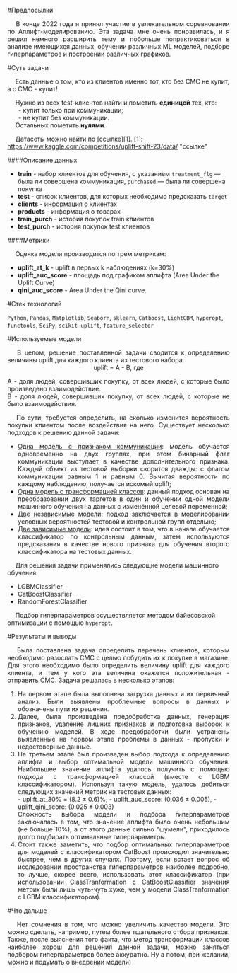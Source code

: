 #Предпосылки

<div style="text-align: justify">
&ensp; &ensp;В конце 2022 года я принял участие в увлекательном соревновании по Аплифт-моделированию. Эта задача мне очень понравилась, и я решил немного расширить тему и побольше попрактиковаться в анализе имеющихся данных, обучении различных ML моделей, подборе гиперпараметров и построении различных графиков.</div>

#Суть задачи

&ensp; &ensp;Есть данные о том, кто из клиентов именно тот, кто без СМС не купит, а с СМС - купит!

&ensp; &ensp;Нужно из всех test-клиентов найти и пометить **единицей** тех, кто:<br/>
&ensp; &ensp;&ensp;- купит только при коммуникации;  
&ensp; &ensp;&ensp;- не купит без коммуникации.<br/>
&ensp; &ensp;Остальных пометить **нулями**.

&ensp; &ensp;Датасеты можно найти по [ссылке][1].
[1]: https://www.kaggle.com/competitions/uplift-shift-23/data/	"ссылке"

####Описание данных

 * **train** - набор клиентов для обучения, с указанием `treatment_flg` — была ли совершена коммуникация, `purchased` — была ли совершена покупка
 * **test** - список клиентов, для которых необходимо предсказать `target`
 * **clients** - информация о клиентах
 * **products** -  информация о товарах
 * **train_purch** - история покупок train клиентов
 * **test_purch** - история покупок test клиентов

####Метрики

&ensp; &ensp;Оценка модели производится по трем метрикам:

 * **uplift_at_k** - uplift в первых k наблюдениях (k=30%)
 * **uplift_auc_score** - площадь под графиком аплифта (Area Under the Uplift Curve) 
 * **qini_auc_score** - Area Under the Qini curve.

#Стек технологий

`Python`, `Pandas`, `Matplotlib`, `Seaborn`, `sklearn`,
`Catboost`, `LightGBM`, `hyperopt`, `functools`,  `SciPy`, `scikit-uplift`,
`feature_selector`

#Используемые модели

<div style="text-align: justify">
&ensp; &ensp;В целом, решение поставленной задачи сводится к определению величины uplift для каждого клиента из тестового набора.

<center>uplift = A - B, где</center>


A - доля людей, совершивших покупку, от всех людей, с которые было произведено взаимодействие.<br/>
B - доля людей, совершивших покупку, от всех людей, с которые не было взаимодействия.</div>

<div style="text-align: justify">
&ensp; &ensp;По сути, требуется определить, на сколько изменится вероятность покупки клиентом после воздействия на него. Существует несколько подходов к решению данной задачи:</div>

* <div style="text-align: justify"><u>Одна модель с признаком коммуникации</u>: модель обучается одновременно на двух группах, при этом бинарный флаг коммуникации выступает в качестве дополнительного признака. Каждый объект из тестовой выборки скорится дважды: с флагом коммуникации равным 1 и равным 0. Вычитая вероятности по каждому наблюдению, получается искомый uplift;</div>
* <div style="text-align: justify"><u>Одна модель с трансформацией классов</u>: данный подход основан на преобразовании двух таргетов в один и обучении одной модели машинного обучения на данных с изменённой целевой переменной;</div>
* <div style="text-align: justify"><u>Две независимые модели</u>: подход заключается в моделировании условных вероятностей тестовой и контрольной групп отдельно;</div>
* <div style="text-align: justify"><u>Две зависимые модели</u>: идея состоит в том, что в начале обучается классификатор по контрольным данным, затем используются предсказания в качестве нового признака для обучения второго классификатора на тестовых данных.</div> 

&ensp; &ensp;Для решения задачи применялись следующие модели машинного обучения:

 * LGBMClassifier
 * CatBoostClassifier
 * RandomForestClassifier

&ensp; &ensp;Подбор гиперпараметров осуществляется методом байесовской оптимизации с помощью `hyperopt`.

#Результаты и выводы

<div style="text-align: justify">&ensp; &ensp;Была поставлена задача определить перечень клиентов, которым необходимо разослать СМС с целью побудить их к покупке в магазине. Для этого необходимо было определить величину uplift для каждого клиента, и тем у кого эта величина окажется положительная - отправить СМС. Задача решалась в несколько этапов:</div> 

1. <div style="text-align: justify">На первом этапе была выполнена загрузка данных и их первичный анализ. Были выявлены проблемные вопросы в данных и обозначены пути их решения.</div> 

2. <div style="text-align: justify">Далее, была произведёна предобработка данных, генерация признаков, удаление лишних признаков и подготовка выборок к обучению моделей. В ходе предобработки были устранены выявленные на первом этапе проблемы в данных - пропуски и недостоверные данные. </div> 

3. <div style="text-align: justify">На третьем этапе был произведен выбор подхода к определению аплифта и выбор оптимальной модели машинного обучения. Наибольшее значение аплифта удалось получить с помощью подхода с трансформацией классой (вместе с LGBM классификатором). Используя такую модель, удалось добиться следующих значений метрик на тестовых данных: </div> 
    - uplift_at_30% = (8.2 ± 0.6)%,
    - uplift_auc_score: (0.036 ± 0.005), 
    - uplift_qini_score: (0.025 ± 0.003)

    <div style="text-align: justify">Сложность выбора модели и подбора гиперпараметров заключалась в том, что значение аплифта было очень небольшим (не больше 10%), а от этого данные сильно "шумели", приходилось долго подбирать оптимальные гиперпараметры.</div> 

4. <div style="text-align: justify">Стоит также заметить, что подбор оптимальных гиперпараметров для моделей с классификатором CatBoost происходил значительно быстрее, чем в других случаях. Поэтому, если встает вопрос об исследовании пространства  гиперпараметров наиболее подробно, то лучше, скорее всего, использовать этот классификатор (при использовании ClassTranformation с CatBoostClassifier значения метрик были лишь чуть-чуть хуже, чем у модели ClassTranformation с LGBM классификатором).
</div> 

#Что дальше

<div style="text-align: justify">&ensp; &ensp;Нет сомнения в том, что можно увеличить качество модели. Это можно сделать, например, путем  более тщательного отбора признаков. Также, после выяснения того факта, что метод трансформации классов наиболее хорош для решения данной задачи, можно заняться подбором гиперпараметров более аккуратно. Ну а потом, при желании, можно и подумать о внедрении модели)</div> 